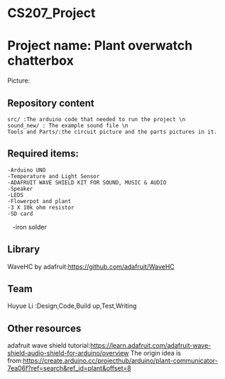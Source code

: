 # CS207_Project
Project name: Plant overwatch chatterbox
=======

Picture:

Repository content
----
    src/ :The arduino code that needed to run the project \n
    sound_new/ : The example sound file \n
    Tools and Parts/:the circuit picture and the parts pictures in it.

Required items:
----
    -Arduino UNO
    -Temperature and Light Sensor
    -ADAFRUIT WAVE SHIELD KIT FOR SOUND, MUSIC & AUDIO 
    -Speaker
    -LEDS
    -Flowerpot and plant
    -3 X 10k ohm resistor
    -SD card
    -iron solder    

Library
-----
WaveHC by adafruit:https://github.com/adafruit/WaveHC

Team
----
Huyue Li :Design,Code,Build up,Test,Writing


Other resources
----
adafruit wave shield tutorial:https://learn.adafruit.com/adafruit-wave-shield-audio-shield-for-arduino/overview
The origin idea is from:https://create.arduino.cc/projecthub/arduino/plant-communicator-7ea06f?ref=search&ref_id=plant&offset=8
